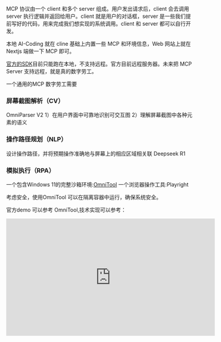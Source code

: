 MCP 协议由一个 client 和多个 server 组成。用户发出请求后，client 会去调用 server 执行逻辑并返回给用户。client 就是用户的对话框，server 是一些我们提前写好的代码，用来完成我们想实现的系统调用。client 和 server 都可以自行开发。

本地 AI-Coding 就在 cline 基础上内置一些 MCP 和环境信息，Web 网站上就在 Nextjs 端做一下 MCP 即可。

[官方的SDK](https://modelcontextprotocol.io/quickstart/server)目前只能跑在本地，不支持远程。官方目前远程服务器。未来把 MCP Server 支持远程，就是真的数字劳工。

一个通用的MCP 数字劳工需要

### 屏幕截图解析（CV）
OmniParser V2
1）在用户界面中可靠地识别可交互图
2）理解屏幕截图中各种元素的语义
### 操作路径规划（NLP）
设计操作路径，并将预期操作准确地与屏幕上的相应区域相关联
Deepseek R1
### 模拟执行（RPA）
一个包含Windows 11的完整沙箱环境:[OmniTool](https://github.com/microsoft/OmniParser/tree/master/omnitool)
一个浏览器操作工具:Playright

考虑安全，使用OmniTool 可以在隔离容器中运行，确保系统安全。

官方demo 可以参考 OmniTool,技术实现可以参考：
<iframe width="560" height="315" src="https://www.youtube.com/embed/aBcedtGCA9I?si=k5degEHEMYJF-BtQ" title="YouTube video player" frameborder="0" allow="accelerometer; autoplay; clipboard-write; encrypted-media; gyroscope; picture-in-picture; web-share" referrerpolicy="strict-origin-when-cross-origin" allowfullscreen></iframe>